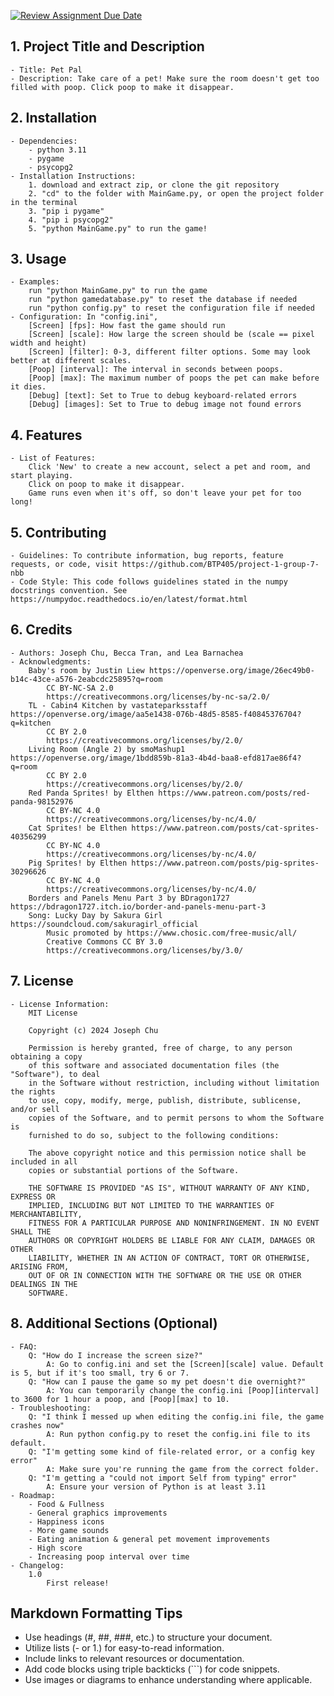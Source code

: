 [![Review Assignment Due Date](https://classroom.github.com/assets/deadline-readme-button-24ddc0f5d75046c5622901739e7c5dd533143b0c8e959d652212380cedb1ea36.svg)](https://classroom.github.com/a/545oUMxH)

## 1. Project Title and Description
    - Title: Pet Pal
    - Description: Take care of a pet! Make sure the room doesn't get too filled with poop. Click poop to make it disappear. 
## 2. Installation
    - Dependencies: 
        - python 3.11
        - pygame
        - psycopg2
    - Installation Instructions: 
        1. download and extract zip, or clone the git repository
        2. "cd" to the folder with MainGame.py, or open the project folder in the terminal
        3. "pip i pygame"
        4. "pip i psycopg2"
        5. "python MainGame.py" to run the game!
## 3. Usage
    - Examples: 
        run "python MainGame.py" to run the game
        run "python gamedatabase.py" to reset the database if needed
        run "python config.py" to reset the configuration file if needed
    - Configuration: In "config.ini",
        [Screen] [fps]: How fast the game should run
        [Screen] [scale]: How large the screen should be (scale == pixel width and height)
        [Screen] [filter]: 0-3, different filter options. Some may look better at different scales.
        [Poop] [interval]: The interval in seconds between poops. 
        [Poop] [max]: The maximum number of poops the pet can make before it dies. 
        [Debug] [text]: Set to True to debug keyboard-related errors
        [Debug] [images]: Set to True to debug image not found errors
## 4. Features
    - List of Features: 
        Click 'New' to create a new account, select a pet and room, and start playing. 
        Click on poop to make it disappear. 
        Game runs even when it's off, so don't leave your pet for too long!
## 5. Contributing
    - Guidelines: To contribute information, bug reports, feature requests, or code, visit https://github.com/BTP405/project-1-group-7-nbb
    - Code Style: This code follows guidelines stated in the numpy docstrings convention. See https://numpydoc.readthedocs.io/en/latest/format.html
## 6. Credits
    - Authors: Joseph Chu, Becca Tran, and Lea Barnachea
    - Acknowledgments:
        Baby's room by Justin Liew https://openverse.org/image/26ec49b0-b14c-43ce-a576-2eabcdc25895?q=room
            CC BY-NC-SA 2.0
            https://creativecommons.org/licenses/by-nc-sa/2.0/
        TL - Cabin4 Kitchen by vastateparksstaff https://openverse.org/image/aa5e1438-076b-48d5-8585-f40845376704?q=kitchen
            CC BY 2.0
            https://creativecommons.org/licenses/by/2.0/
        Living Room (Angle 2) by smoMashup1 https://openverse.org/image/1bdd859b-81a3-4b4d-baa8-efd817ae86f4?q=room
            CC BY 2.0
            https://creativecommons.org/licenses/by/2.0/
        Red Panda Sprites! by Elthen https://www.patreon.com/posts/red-panda-98152976
            CC BY-NC 4.0
            https://creativecommons.org/licenses/by-nc/4.0/
        Cat Sprites! be Elthen https://www.patreon.com/posts/cat-sprites-40356299
            CC BY-NC 4.0
            https://creativecommons.org/licenses/by-nc/4.0/
        Pig Sprites! by Elthen https://www.patreon.com/posts/pig-sprites-30296626
            CC BY-NC 4.0
            https://creativecommons.org/licenses/by-nc/4.0/
        Borders and Panels Menu Part 3 by BDragon1727 https://bdragon1727.itch.io/border-and-panels-menu-part-3
        Song: Lucky Day by Sakura Girl https://soundcloud.com/sakuragirl_official
            Music promoted by https://www.chosic.com/free-music/all/
            Creative Commons CC BY 3.0
            https://creativecommons.org/licenses/by/3.0/
## 7. License
    - License Information:
        MIT License

        Copyright (c) 2024 Joseph Chu

        Permission is hereby granted, free of charge, to any person obtaining a copy
        of this software and associated documentation files (the "Software"), to deal
        in the Software without restriction, including without limitation the rights
        to use, copy, modify, merge, publish, distribute, sublicense, and/or sell
        copies of the Software, and to permit persons to whom the Software is
        furnished to do so, subject to the following conditions:

        The above copyright notice and this permission notice shall be included in all
        copies or substantial portions of the Software.

        THE SOFTWARE IS PROVIDED "AS IS", WITHOUT WARRANTY OF ANY KIND, EXPRESS OR
        IMPLIED, INCLUDING BUT NOT LIMITED TO THE WARRANTIES OF MERCHANTABILITY,
        FITNESS FOR A PARTICULAR PURPOSE AND NONINFRINGEMENT. IN NO EVENT SHALL THE
        AUTHORS OR COPYRIGHT HOLDERS BE LIABLE FOR ANY CLAIM, DAMAGES OR OTHER
        LIABILITY, WHETHER IN AN ACTION OF CONTRACT, TORT OR OTHERWISE, ARISING FROM,
        OUT OF OR IN CONNECTION WITH THE SOFTWARE OR THE USE OR OTHER DEALINGS IN THE
        SOFTWARE.
## 8. Additional Sections (Optional)
    - FAQ: 
        Q: "How do I increase the screen size?"
            A: Go to config.ini and set the [Screen][scale] value. Default is 5, but if it's too small, try 6 or 7. 
        Q: "How can I pause the game so my pet doesn't die overnight?"
            A: You can temporarily change the config.ini [Poop][interval] to 3600 for 1 hour a poop, and [Poop][max] to 10.
    - Troubleshooting: 
        Q: "I think I messed up when editing the config.ini file, the game crashes now"
            A: Run python config.py to reset the config.ini file to its default. 
        Q: "I'm getting some kind of file-related error, or a config key error"
            A: Make sure you're running the game from the correct folder. 
        Q: "I'm getting a "could not import Self from typing" error"
            A: Ensure your version of Python is at least 3.11
    - Roadmap: 
        - Food & Fullness
        - General graphics improvements
        - Happiness icons
        - More game sounds
        - Eating animation & general pet movement improvements
        - High score
        - Increasing poop interval over time
    - Changelog: 
        1.0
            First release!

## Markdown Formatting Tips
  - Use headings (#, ##, ###, etc.) to structure your document.
  - Utilize lists (- or 1.) for easy-to-read information.
  - Include links to relevant resources or documentation.
  - Add code blocks using triple backticks (```) for code snippets.
  - Use images or diagrams to enhance understanding where applicable.
